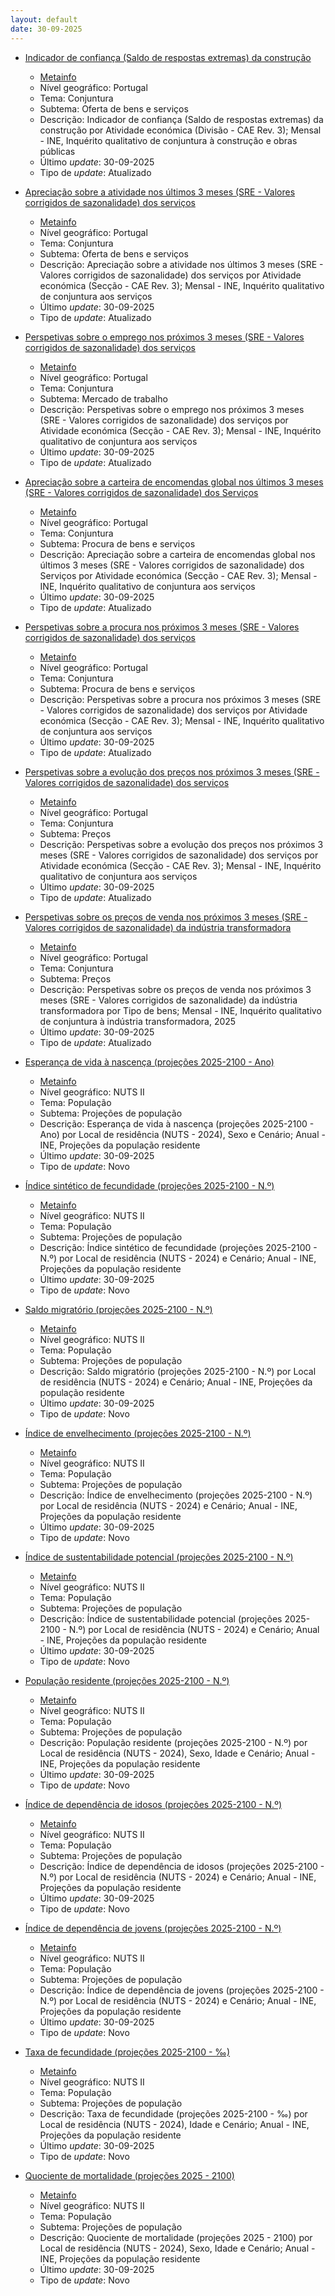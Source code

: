 ```yaml
---
layout: default
date: 30-09-2025
---
```

* [Indicador de confiança (Saldo de respostas extremas) da construção](https://www.ine.pt/xportal/xmain?xpid=INE&xpgid=ine_indicadores&indOcorrCod=0000147&contexto=bd&selTab=tab2)
  * [Metainfo](https://www.ine.pt/bddXplorer/htdocs/minfo.jsp?var_cd=0000147&lingua=PT)
  * Nível geográfico: Portugal
  * Tema: Conjuntura
  * Subtema: Oferta de bens e serviços
  * Descrição: Indicador de confiança (Saldo de respostas extremas) da construção por Atividade económica (Divisão - CAE Rev. 3); Mensal - INE, Inquérito qualitativo de conjuntura à construção e obras públicas
  * Último _update_: 30-09-2025
  * Tipo de _update_: Atualizado

* [Apreciação sobre a atividade nos últimos 3 meses (SRE - Valores corrigidos de sazonalidade) dos serviços](https://www.ine.pt/xportal/xmain?xpid=INE&xpgid=ine_indicadores&indOcorrCod=0001211&contexto=bd&selTab=tab2)
  * [Metainfo](https://www.ine.pt/bddXplorer/htdocs/minfo.jsp?var_cd=0001211&lingua=PT)
  * Nível geográfico: Portugal
  * Tema: Conjuntura
  * Subtema: Oferta de bens e serviços
  * Descrição: Apreciação sobre a atividade nos últimos 3 meses (SRE - Valores corrigidos de sazonalidade) dos serviços por Atividade económica (Secção - CAE Rev. 3); Mensal - INE, Inquérito qualitativo de conjuntura aos serviços
  * Último _update_: 30-09-2025
  * Tipo de _update_: Atualizado

* [Perspetivas sobre o emprego nos próximos 3 meses (SRE - Valores corrigidos de sazonalidade) dos serviços](https://www.ine.pt/xportal/xmain?xpid=INE&xpgid=ine_indicadores&indOcorrCod=0001207&contexto=bd&selTab=tab2)
  * [Metainfo](https://www.ine.pt/bddXplorer/htdocs/minfo.jsp?var_cd=0001207&lingua=PT)
  * Nível geográfico: Portugal
  * Tema: Conjuntura
  * Subtema: Mercado de trabalho
  * Descrição: Perspetivas sobre o emprego nos próximos 3 meses (SRE - Valores corrigidos de sazonalidade) dos serviços por Atividade económica (Secção - CAE Rev. 3); Mensal - INE, Inquérito qualitativo de conjuntura aos serviços
  * Último _update_: 30-09-2025
  * Tipo de _update_: Atualizado

* [Apreciação sobre a carteira de encomendas global nos últimos 3 meses (SRE - Valores corrigidos de sazonalidade) dos Serviços](https://www.ine.pt/xportal/xmain?xpid=INE&xpgid=ine_indicadores&indOcorrCod=0001203&contexto=bd&selTab=tab2)
  * [Metainfo](https://www.ine.pt/bddXplorer/htdocs/minfo.jsp?var_cd=0001203&lingua=PT)
  * Nível geográfico: Portugal
  * Tema: Conjuntura
  * Subtema: Procura de bens e serviços
  * Descrição: Apreciação sobre a carteira de encomendas global nos últimos 3 meses (SRE - Valores corrigidos de sazonalidade) dos Serviços por Atividade económica (Secção - CAE Rev. 3); Mensal - INE, Inquérito qualitativo de conjuntura aos serviços
  * Último _update_: 30-09-2025
  * Tipo de _update_: Atualizado

* [Perspetivas sobre a procura nos próximos 3 meses (SRE - Valores corrigidos de sazonalidade) dos serviços](https://www.ine.pt/xportal/xmain?xpid=INE&xpgid=ine_indicadores&indOcorrCod=0001264&contexto=bd&selTab=tab2)
  * [Metainfo](https://www.ine.pt/bddXplorer/htdocs/minfo.jsp?var_cd=0001264&lingua=PT)
  * Nível geográfico: Portugal
  * Tema: Conjuntura
  * Subtema: Procura de bens e serviços
  * Descrição: Perspetivas sobre a procura nos próximos 3 meses (SRE - Valores corrigidos de sazonalidade) dos serviços por Atividade económica (Secção - CAE Rev. 3); Mensal - INE, Inquérito qualitativo de conjuntura aos serviços
  * Último _update_: 30-09-2025
  * Tipo de _update_: Atualizado

* [Perspetivas sobre a evolução dos preços nos próximos 3 meses (SRE - Valores corrigidos de sazonalidade) dos serviços](https://www.ine.pt/xportal/xmain?xpid=INE&xpgid=ine_indicadores&indOcorrCod=0001202&contexto=bd&selTab=tab2)
  * [Metainfo](https://www.ine.pt/bddXplorer/htdocs/minfo.jsp?var_cd=0001202&lingua=PT)
  * Nível geográfico: Portugal
  * Tema: Conjuntura
  * Subtema: Preços
  * Descrição: Perspetivas sobre a evolução dos preços nos próximos 3 meses (SRE - Valores corrigidos de sazonalidade) dos serviços por Atividade económica (Secção - CAE Rev. 3); Mensal - INE, Inquérito qualitativo de conjuntura aos serviços
  * Último _update_: 30-09-2025
  * Tipo de _update_: Atualizado

* [Perspetivas sobre os preços de venda nos próximos 3 meses (SRE - Valores corrigidos de sazonalidade) da indústria transformadora](https://www.ine.pt/xportal/xmain?xpid=INE&xpgid=ine_indicadores&indOcorrCod=0014336&contexto=bd&selTab=tab2)
  * [Metainfo](https://www.ine.pt/bddXplorer/htdocs/minfo.jsp?var_cd=0014336&lingua=PT)
  * Nível geográfico: Portugal
  * Tema: Conjuntura
  * Subtema: Preços
  * Descrição: Perspetivas sobre os preços de venda nos próximos 3 meses (SRE - Valores corrigidos de sazonalidade) da indústria transformadora por Tipo de bens; Mensal - INE, Inquérito qualitativo de conjuntura à indústria transformadora, 2025
  * Último _update_: 30-09-2025
  * Tipo de _update_: Atualizado

* [Esperança de vida à nascença (projeções 2025-2100 - Ano)](https://www.ine.pt/xportal/xmain?xpid=INE&xpgid=ine_indicadores&indOcorrCod=0014553&contexto=bd&selTab=tab2)
  * [Metainfo](https://www.ine.pt/bddXplorer/htdocs/minfo.jsp?var_cd=0014553&lingua=PT)
  * Nível geográfico: NUTS II
  * Tema: População
  * Subtema: Projeções de população
  * Descrição: Esperança de vida à nascença (projeções 2025-2100 - Ano) por Local de residência (NUTS - 2024), Sexo e Cenário; Anual - INE, Projeções da população residente
  * Último _update_: 30-09-2025
  * Tipo de _update_: Novo

* [Índice sintético de fecundidade (projeções 2025-2100 - N.º)](https://www.ine.pt/xportal/xmain?xpid=INE&xpgid=ine_indicadores&indOcorrCod=0014554&contexto=bd&selTab=tab2)
  * [Metainfo](https://www.ine.pt/bddXplorer/htdocs/minfo.jsp?var_cd=0014554&lingua=PT)
  * Nível geográfico: NUTS II
  * Tema: População
  * Subtema: Projeções de população
  * Descrição: Índice sintético de fecundidade (projeções 2025-2100 - N.º) por Local de residência (NUTS - 2024) e Cenário; Anual - INE, Projeções da população residente
  * Último _update_: 30-09-2025
  * Tipo de _update_: Novo

* [Saldo migratório (projeções 2025-2100 - N.º)](https://www.ine.pt/xportal/xmain?xpid=INE&xpgid=ine_indicadores&indOcorrCod=0014555&contexto=bd&selTab=tab2)
  * [Metainfo](https://www.ine.pt/bddXplorer/htdocs/minfo.jsp?var_cd=0014555&lingua=PT)
  * Nível geográfico: NUTS II
  * Tema: População
  * Subtema: Projeções de população
  * Descrição: Saldo migratório (projeções 2025-2100 - N.º) por Local de residência (NUTS - 2024) e Cenário; Anual - INE, Projeções da população residente
  * Último _update_: 30-09-2025
  * Tipo de _update_: Novo

* [Índice de envelhecimento (projeções 2025-2100 - N.º)](https://www.ine.pt/xportal/xmain?xpid=INE&xpgid=ine_indicadores&indOcorrCod=0014556&contexto=bd&selTab=tab2)
  * [Metainfo](https://www.ine.pt/bddXplorer/htdocs/minfo.jsp?var_cd=0014556&lingua=PT)
  * Nível geográfico: NUTS II
  * Tema: População
  * Subtema: Projeções de população
  * Descrição: Índice de envelhecimento (projeções 2025-2100 - N.º) por Local de residência (NUTS - 2024) e Cenário; Anual - INE, Projeções da população residente
  * Último _update_: 30-09-2025
  * Tipo de _update_: Novo

* [Índice de sustentabilidade potencial (projeções 2025-2100 - N.º)](https://www.ine.pt/xportal/xmain?xpid=INE&xpgid=ine_indicadores&indOcorrCod=0014557&contexto=bd&selTab=tab2)
  * [Metainfo](https://www.ine.pt/bddXplorer/htdocs/minfo.jsp?var_cd=0014557&lingua=PT)
  * Nível geográfico: NUTS II
  * Tema: População
  * Subtema: Projeções de população
  * Descrição: Índice de sustentabilidade potencial (projeções 2025-2100 - N.º) por Local de residência (NUTS - 2024) e Cenário; Anual - INE, Projeções da população residente
  * Último _update_: 30-09-2025
  * Tipo de _update_: Novo

* [População residente (projeções 2025-2100 - N.º)](https://www.ine.pt/xportal/xmain?xpid=INE&xpgid=ine_indicadores&indOcorrCod=0014551&contexto=bd&selTab=tab2)
  * [Metainfo](https://www.ine.pt/bddXplorer/htdocs/minfo.jsp?var_cd=0014551&lingua=PT)
  * Nível geográfico: NUTS II
  * Tema: População
  * Subtema: Projeções de população
  * Descrição: População residente (projeções 2025-2100 - N.º) por Local de residência (NUTS - 2024), Sexo, Idade e Cenário; Anual - INE, Projeções da população residente
  * Último _update_: 30-09-2025
  * Tipo de _update_: Novo

* [Índice de dependência de idosos (projeções 2025-2100 - N.º)](https://www.ine.pt/xportal/xmain?xpid=INE&xpgid=ine_indicadores&indOcorrCod=0014558&contexto=bd&selTab=tab2)
  * [Metainfo](https://www.ine.pt/bddXplorer/htdocs/minfo.jsp?var_cd=0014558&lingua=PT)
  * Nível geográfico: NUTS II
  * Tema: População
  * Subtema: Projeções de população
  * Descrição: Índice de dependência de idosos (projeções 2025-2100 - N.º) por Local de residência (NUTS - 2024) e Cenário; Anual - INE, Projeções da população residente
  * Último _update_: 30-09-2025
  * Tipo de _update_: Novo

* [Índice de dependência de jovens (projeções 2025-2100 - N.º)](https://www.ine.pt/xportal/xmain?xpid=INE&xpgid=ine_indicadores&indOcorrCod=0014559&contexto=bd&selTab=tab2)
  * [Metainfo](https://www.ine.pt/bddXplorer/htdocs/minfo.jsp?var_cd=0014559&lingua=PT)
  * Nível geográfico: NUTS II
  * Tema: População
  * Subtema: Projeções de população
  * Descrição: Índice de dependência de jovens (projeções 2025-2100 - N.º) por Local de residência (NUTS - 2024) e Cenário; Anual - INE, Projeções da população residente
  * Último _update_: 30-09-2025
  * Tipo de _update_: Novo

* [Taxa de fecundidade (projeções 2025-2100 - ‰)](https://www.ine.pt/xportal/xmain?xpid=INE&xpgid=ine_indicadores&indOcorrCod=0014560&contexto=bd&selTab=tab2)
  * [Metainfo](https://www.ine.pt/bddXplorer/htdocs/minfo.jsp?var_cd=0014560&lingua=PT)
  * Nível geográfico: NUTS II
  * Tema: População
  * Subtema: Projeções de população
  * Descrição: Taxa de fecundidade (projeções 2025-2100 - ‰) por Local de residência (NUTS - 2024), Idade e Cenário; Anual - INE, Projeções da população residente
  * Último _update_: 30-09-2025
  * Tipo de _update_: Novo

* [Quociente de mortalidade (projeções 2025 - 2100)](https://www.ine.pt/xportal/xmain?xpid=INE&xpgid=ine_indicadores&indOcorrCod=0014552&contexto=bd&selTab=tab2)
  * [Metainfo](https://www.ine.pt/bddXplorer/htdocs/minfo.jsp?var_cd=0014552&lingua=PT)
  * Nível geográfico: NUTS II
  * Tema: População
  * Subtema: Projeções de população
  * Descrição: Quociente de mortalidade (projeções 2025 - 2100) por Local de residência (NUTS - 2024), Sexo, Idade e Cenário; Anual - INE, Projeções da população residente
  * Último _update_: 30-09-2025
  * Tipo de _update_: Novo

